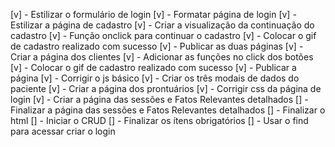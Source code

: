 [v] - Estilizar o formulário de login
[v] - Formatar página de login
[v] - Estilizar a página de cadastro
[v] - Criar a visualização da continuação do cadastro
[v] - Função onclick para continuar o cadastro
[v] - Colocar o gif de cadastro realizado com sucesso
[v] - Publicar as duas páginas
[v] - Criar a página dos clientes
[v] - Adicionar as funções no click dos botões
[v] - Colocar o gif de cadastro realizado com sucesso
[v] - Publicar a página
[v] - Corrigir o js básico
[v] - Criar os três modais de dados do paciente
[v] - Criar a página dos prontuários
[v] - Corrigir css da página de login
[v] - Criar a página das sessões e Fatos Relevantes detalhados
[] - Finalizar a página das sessões e Fatos Relevantes detalhados
[] - Finalizar o html
[] - Iniciar o CRUD
[] - Finalizar os ítens obrigatórios
[] - Usar o find para acessar criar o login